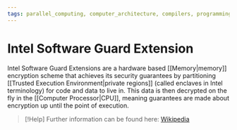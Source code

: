 ```yaml
---
tags: parallel_computing, computer_architecture, compilers, programming
---
```


# Intel Software Guard Extension

Intel Software Guard Extensions are a hardware based [[Memory|memory]] encryption scheme that achieves its security guarantees by partitioning [[Trusted Execution Environment|private regions]] (called enclaves in Intel terminology) for code and data to live in. This data is then decrypted on the fly in the [[Computer Processor|CPU]], meaning guarantees are made about encryption up until the point of execution.

>[!Help] 
>Further information can be found here: [Wikipedia](https://en.wikipedia.org/wiki/Software_Guard_Extensions)